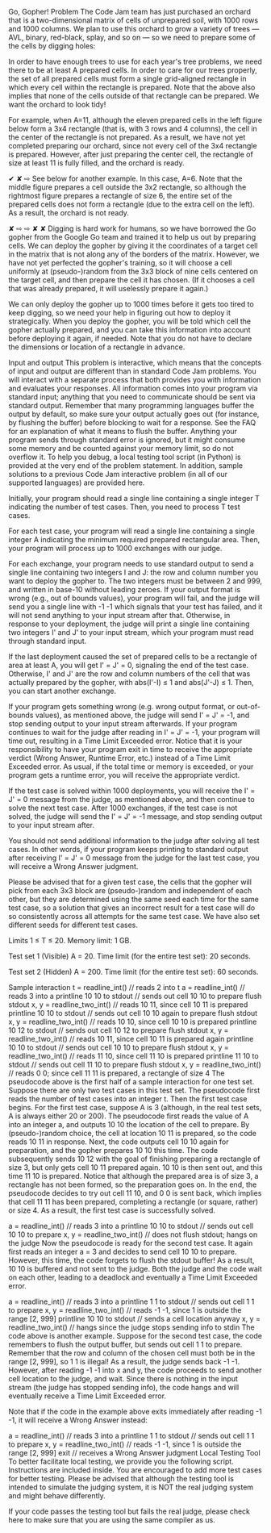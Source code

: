 Go, Gopher!
Problem
The Code Jam team has just purchased an orchard that is a two-dimensional matrix of cells of unprepared soil, with 1000 rows and 1000 columns. We plan to use this orchard to grow a variety of trees — AVL, binary, red-black, splay, and so on — so we need to prepare some of the cells by digging holes:

In order to have enough trees to use for each year's tree problems, we need there to be at least A prepared cells.
In order to care for our trees properly, the set of all prepared cells must form a single grid-aligned rectangle in which every cell within the rectangle is prepared.
Note that the above also implies that none of the cells outside of that rectangle can be prepared. We want the orchard to look tidy!

For example, when A=11, although the eleven prepared cells in the left figure below form a 3x4 rectangle (that is, with 3 rows and 4 columns), the cell in the center of the rectangle is not prepared. As a result, we have not yet completed preparing our orchard, since not every cell of the 3x4 rectangle is prepared. However, after just preparing the center cell, the rectangle of size at least 11 is fully filled, and the orchard is ready.

✔
✘
⇨
See below for another example. In this case, A=6. Note that the middle figure prepares a cell outside the 3x2 rectangle, so although the rightmost figure prepares a rectangle of size 6, the entire set of the prepared cells does not form a rectangle (due to the extra cell on the left). As a result, the orchard is not ready.

✘
⇨
⇨
✘
✘
Digging is hard work for humans, so we have borrowed the Go gopher from the Google Go team and trained it to help us out by preparing cells. We can deploy the gopher by giving it the coordinates of a target cell in the matrix that is not along any of the borders of the matrix. However, we have not yet perfected the gopher's training, so it will choose a cell uniformly at (pseudo-)random from the 3x3 block of nine cells centered on the target cell, and then prepare the cell it has chosen. (If it chooses a cell that was already prepared, it will uselessly prepare it again.)

We can only deploy the gopher up to 1000 times before it gets too tired to keep digging, so we need your help in figuring out how to deploy it strategically. When you deploy the gopher, you will be told which cell the gopher actually prepared, and you can take this information into account before deploying it again, if needed. Note that you do not have to declare the dimensions or location of a rectangle in advance.

Input and output
This problem is interactive, which means that the concepts of input and output are different than in standard Code Jam problems. You will interact with a separate process that both provides you with information and evaluates your responses. All information comes into your program via standard input; anything that you need to communicate should be sent via standard output. Remember that many programming languages buffer the output by default, so make sure your output actually goes out (for instance, by flushing the buffer) before blocking to wait for a response. See the FAQ for an explanation of what it means to flush the buffer. Anything your program sends through standard error is ignored, but it might consume some memory and be counted against your memory limit, so do not overflow it. To help you debug, a local testing tool script (in Python) is provided at the very end of the problem statement. In addition, sample solutions to a previous Code Jam interactive problem (in all of our supported languages) are provided here.

Initially, your program should read a single line containing a single integer T indicating the number of test cases. Then, you need to process T test cases.

For each test case, your program will read a single line containing a single integer A indicating the minimum required prepared rectangular area. Then, your program will process up to 1000 exchanges with our judge.

For each exchange, your program needs to use standard output to send a single line containing two integers I and J: the row and column number you want to deploy the gopher to. The two integers must be between 2 and 999, and written in base-10 without leading zeroes. If your output format is wrong (e.g., out of bounds values), your program will fail, and the judge will send you a single line with -1 -1 which signals that your test has failed, and it will not send anything to your input stream after that. Otherwise, in response to your deployment, the judge will print a single line containing two integers I' and J' to your input stream, which your program must read through standard input.

If the last deployment caused the set of prepared cells to be a rectangle of area at least A, you will get I' = J' = 0, signaling the end of the test case. Otherwise, I' and J' are the row and column numbers of the cell that was actually prepared by the gopher, with abs(I'-I) ≤ 1 and abs(J'-J) ≤ 1. Then, you can start another exchange.

If your program gets something wrong (e.g. wrong output format, or out-of-bounds values), as mentioned above, the judge will send I' = J' = -1, and stop sending output to your input stream afterwards. If your program continues to wait for the judge after reading in I' = J' = -1, your program will time out, resulting in a Time Limit Exceeded error. Notice that it is your responsibility to have your program exit in time to receive the appropriate verdict (Wrong Answer, Runtime Error, etc.) instead of a Time Limit Exceeded error. As usual, if the total time or memory is exceeded, or your program gets a runtime error, you will receive the appropriate verdict.

If the test case is solved within 1000 deployments, you will receive the I' = J' = 0 message from the judge, as mentioned above, and then continue to solve the next test case. After 1000 exchanges, if the test case is not solved, the judge will send the I' = J' = -1 message, and stop sending output to your input stream after.

You should not send additional information to the judge after solving all test cases. In other words, if your program keeps printing to standard output after receiving I' = J' = 0 message from the judge for the last test case, you will receive a Wrong Answer judgment.

Please be advised that for a given test case, the cells that the gopher will pick from each 3x3 block are (pseudo-)random and independent of each other, but they are determined using the same seed each time for the same test case, so a solution that gives an incorrect result for a test case will do so consistently across all attempts for the same test case. We have also set different seeds for different test cases.

Limits
1 ≤ T ≤ 20.
Memory limit: 1 GB.

Test set 1 (Visible)
A = 20.
Time limit (for the entire test set): 20 seconds.

Test set 2 (Hidden)
A = 200.
Time limit (for the entire test set): 60 seconds.

Sample interaction
  t = readline_int()         // reads 2 into t
  a = readline_int()         // reads 3 into a
  printline 10 10 to stdout  // sends out cell 10 10 to prepare
  flush stdout
  x, y = readline_two_int()  // reads 10 11, since cell 10 11 is prepared
  printline 10 10 to stdout  // sends out cell 10 10 again to prepare
  flush stdout
  x, y = readline_two_int()  // reads 10 10, since cell 10 10 is prepared
  printline 10 12 to stdout  // sends out cell 10 12 to prepare
  flush stdout
  x, y = readline_two_int()  // reads 10 11, since cell 10 11 is prepared again
  printline 10 10 to stdout  // sends out cell 10 10 to prepare
  flush stdout
  x, y = readline_two_int()  // reads 11 10, since cell 11 10 is prepared
  printline 11 10 to stdout  // sends out cell 11 10 to prepare
  flush stdout
  x, y = readline_two_int()  // reads 0 0; since cell 11 11 is prepared, a rectangle of size 4
The pseudocode above is the first half of a sample interaction for one test set. Suppose there are only two test cases in this test set. The pseudocode first reads the number of test cases into an integer t. Then the first test case begins. For the first test case, suppose A is 3 (although, in the real test sets, A is always either 20 or 200). The pseudocode first reads the value of A into an integer a, and outputs 10 10 the location of the cell to prepare. By (pseudo-)random choice, the cell at location 10 11 is prepared, so the code reads 10 11 in response. Next, the code outputs cell 10 10 again for preparation, and the gopher prepares 10 10 this time. The code subsequently sends 10 12 with the goal of finishing preparing a rectangle of size 3, but only gets cell 10 11 prepared again. 10 10 is then sent out, and this time 11 10 is prepared. Notice that although the prepared area is of size 3, a rectangle has not been formed, so the preparation goes on. In the end, the pseudocode decides to try out cell 11 10, and 0 0 is sent back, which implies that cell 11 11 has been prepared, completing a rectangle (or square, rather) or size 4. As a result, the first test case is successfully solved.

  a = readline_int()         // reads 3 into a
  printline 10 10 to stdout  // sends out cell 10 10 to prepare
  x, y = readline_two_int()  // does not flush stdout; hangs on the judge
Now the pseudocode is ready for the second test case. It again first reads an integer a = 3 and decides to send cell 10 10 to prepare. However, this time, the code forgets to flush the stdout buffer! As a result, 10 10 is buffered and not sent to the judge. Both the judge and the code wait on each other, leading to a deadlock and eventually a Time Limit Exceeded error.

  a = readline_int()         // reads 3 into a
  printline 1 1 to stdout    // sends out cell 1 1 to prepare
  x, y = readline_two_int()  // reads -1 -1, since 1 is outside the range [2, 999]
  printline 10 10 to stdout  // sends a cell location anyway
  x, y = readline_two_int()  // hangs since the judge stops sending info to stdin
The code above is another example. Suppose for the second test case, the code remembers to flush the output buffer, but sends out cell 1 1 to prepare. Remember that the row and column of the chosen cell must both be in the range [2, 999], so 1 1 is illegal! As a result, the judge sends back -1 -1. However, after reading -1 -1 into x and y, the code proceeds to send another cell location to the judge, and wait. Since there is nothing in the input stream (the judge has stopped sending info), the code hangs and will eventually receive a Time Limit Exceeded error.

Note that if the code in the example above exits immediately after reading -1 -1, it will receive a Wrong Answer instead:

  a = readline_int()         // reads 3 into a
  printline 1 1 to stdout    // sends out cell 1 1 to prepare
  x, y = readline_two_int()  // reads -1 -1, since 1 is outside the range [2, 999]
  exit                       // receives a Wrong Answer judgment
Local Testing Tool
To better facilitate local testing, we provide you the following script. Instructions are included inside. You are encouraged to add more test cases for better testing. Please be advised that although the testing tool is intended to simulate the judging system, it is NOT the real judging system and might behave differently.

If your code passes the testing tool but fails the real judge, please check here to make sure that you are using the same compiler as us.